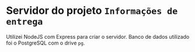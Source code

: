 # Servidor do projeto ``Informações de entrega``
Utilizei NodeJS com Express para criar o servidor. 
Banco de dados utilizado foi o PostgreSQL com o drive `pg`.

